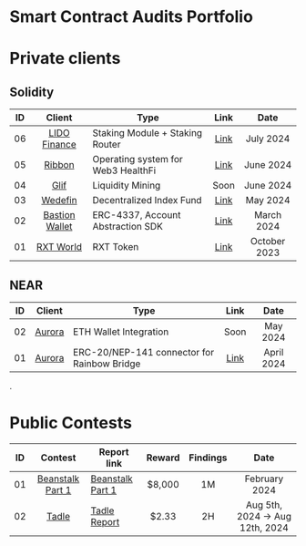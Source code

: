 # Smart Contract Audits Portfolio

# Private clients

## Solidity

| ID  |            Client             | Type     | Link |    Date    |
| :-: | :---------------------------: | ------- | :------: | :--------: |
| 06  | [LIDO Finance](https://lido.fi/) | Staking Module + Staking Router |   [Link](https://github.com/ZealynxSecurity/Zealynx/blob/main/Zealynx-portfolio/audit-portfolio/Lido-Finance-Report.pdf)   |  July 2024 |
| 05  | [Ribbon](https://ribbonprotocol.org/) | Operating system for Web3 HealthFi |   [Link](https://github.com/ZealynxSecurity/Zealynx/blob/main/Zealynx-portfolio/audit-portfolio/Ribbon-Audit-report.pdf)   |  June 2024 |
| 04  | [Glif](https://glif.io/) | Liquidity Mining |   Soon   |  June 2024 |
| 03  | [Wedefin](https://www.wedefin.com/) | Decentralized Index Fund |   [Link](https://github.com/ZealynxSecurity/Zealynx/blob/main/Zealynx-portfolio/audit-portfolio/Wedefin-Audit-Report.pdf)   |  May 2024 |
| 02  | [Bastion Wallet](https://bastionwallet.io/) | ERC-4337, Account Abstraction SDK |   [Link](https://github.com/ZealynxSecurity/Zealynx/blob/main/Zealynx-portfolio/audit-portfolio/BastionWallet/BastionWallet-SM-Security-Review.pdf)   |  March 2024 |
| 01  | [RXT World](https://www.rxt.world/) | RXT Token |   [Link](https://github.com/ZealynxSecurity/Zealynx/blob/main/Zealynx-portfolio/audit-portfolio/Collaborations/Soken/RXT%20Token%20Smart%20Contract%20Audit.pdf)   |  October 2023 |

## NEAR

| ID  |            Client             | Type     | Link |    Date    |
| :-: | :---------------------------: | ------- | :------: | :--------: |
| 02  | [Aurora](https://aurora.dev/) | ETH Wallet Integration |  Soon   | May 2024 |
| 01  | [Aurora](https://aurora.dev/) | ERC-20/NEP-141 connector for Rainbow Bridge |  [Link](https://github.com/ZealynxSecurity/Zealynx/blob/main/Zealynx-portfolio/audit-portfolio/Collaborations/AuditOne/AuditOne_Near%20Connector_AuditReport.pdf)   | April 2024 |

.

# Public Contests

| ID  |                                   Contest                                   | Report link                                                     |                   Reward                   |   Findings |     Date      |
| :-: | :-------------------------------------------------------------------------: | --------------------------------------------------------------------------- | :-------------------------------------------------------: | :--------: | :-----------: |
| 01  |                [Beanstalk Part 1](https://www.codehawks.com/contests/clsxlpte900074r5et7x6kh96)                | [Beanstalk Part 1](https://github.com/ZealynxSecurity/Beanstalk-Part-1) | $8,000                            |     1M     | February 2024 |
| 02  |                                       [Tadle](https://codehawks.cyfrin.io/c/2024-08-tadle)                                   | [Tadle Report](Tadle.md)                                                              | $2.33                                               |     2H     | Aug 5th, 2024 → Aug 12th, 2024          |